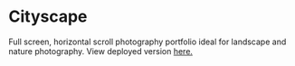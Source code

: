 # Cityscape

Full screen, horizontal scroll photography portfolio ideal for landscape and nature photography. View deployed version [here.](https://cityscape-theta.vercel.app/)
